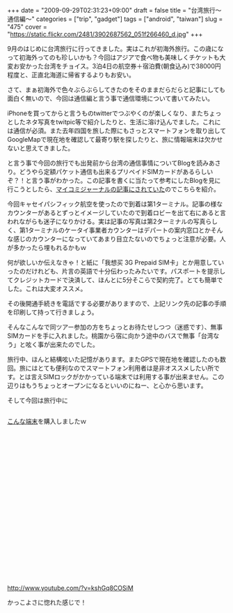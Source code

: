 +++
date = "2009-09-29T02:31:23+09:00"
draft = false
title = "台湾旅行〜通信編〜"
categories = ["trip", "gadget"]
tags = ["android", "taiwan"]
slug = "475"
cover = "https://static.flickr.com/2481/3902687562_051f266460_d.jpg"
+++

9月のはじめに台湾旅行に行ってきました。実はこれが初海外旅行。この歳になって初海外ってのも珍しいかも？今回はアジアで食べ物も美味しくチケットも大変お安かった台湾をチョイス。3泊4日の航空券＋宿泊費(朝食込み)で38000円程度と、正直北海道に帰省するよりもお安い。

さて、まぁ初海外で色々ぶらぶらしてきたのをそのままだらだらと記事にしても面白く無いので、今回は通信編と言う事で通信環境について書いてみたい。

iPhoneを買ってからと言うものtwitterでつぶやくのが楽しくなり、またちょっとしたネタ写真をtwitpic等で紹介したりと、生活に溶け込んでました。これには通信が必須。また去年四国を旅した際にもさっとスマートフォンを取り出してGoogleMapで現在地を確認して最寄り駅を探したりと、旅に情報端末は欠かせないと思えてきました。

と言う事で今回の旅行でも出発前から台湾の通信事情についてBlogを読みあさり。どうやら定額パケット通信も出来るプリペイドSIMカードがあるらしいぞ？！と言う事がわかった。この記事を書くに当たって参考にしたBlogを見に行こうとしたら、<a href="http://journal.mycom.co.jp/articles/2009/09/23/prepaid/">マイコミジャーナルの記事にされていた</a>のでこちらを紹介。

今回キャセイパシフィック航空を使ったので到着は第1ターミナル。記事の様なカウンターがあるとずっとイメージしていたので到着ロビーを出て右にあると言われながらも迷子になりかける。実は記事の写真は第2ターミナルの写真らしく、第1ターミナルのケータイ事業者カウンターはデパートの案内窓口とかそんな感じのカウンターになっていてあまり目立たないのでちょっと注意が必要。人が多かったら埋もれるかもｗ

何が欲しいか伝えなきゃ！と紙に「我想买 3G Prepaid SIM卡」とか用意していったのだけれども、片言の英語で十分伝わったみたいです。パスポートを提示してクレジットカードで決済して、ほんとに5分そこらで契約完了。とても簡単でした。これは大変オススメ。

その後開通手続きを電話でする必要がありますので、上記リンク先の記事の手順を印刷して持って行きましょう。

そんなこんなで同ツアー参加の方をちょっとお待たせしつつ（迷惑です）、無事SIMカードを手に入れました。桃園から宿に向かう途中のバスで無事「台湾なう」と呟く事が出来たのでした。

旅行中、ほんと結構呟いた記憶があります。またGPSで現在地を確認したのも数回。旅にはとても便利なのでスマートフォン利用者は是非オススメしたい所です。とは言えSIMロックがかかっている端末では利用する事が出来ません。この辺りはもうちょっとオープンになるといいのにねー、と心から思います。

そして今回は旅行中に

<a title="HTC Heroさん" href="https://www.flickr.com/photos/30749043@N07/3902687562/">
<img src="https://static.flickr.com/2481/3902687562_051f266460_d.jpg" border="0" alt="" />
</a>

<a href="http://www.htc.com/tw/product/hero/overview.html">こんな端末</a>を購入しましたｗ

<object width="425" height="350"><param name="movie" value="http://www.youtube.com/v/kshGq8COSiM"/><embed src="http://www.youtube.com/v/kshGq8COSiM" type="application/x-shockwave-flash" width="425" height="350"/>http://www.youtube.com/?v=kshGq8COSiM</object>

かっこよさに惚れた感じで！
